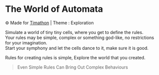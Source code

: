 # The World of Automata
:gear: Made for [Timathon](https://twtcodejam.net/ "Timathon Code Jams") | Theme : Exploration

Simulate a world of tiny tiny cells, where you get to define the rules.  
Your rules may be simple, complex or something god-like, no restrictions for your imagination.  
Start your symphony and let the cells dance to it, make sure it is good.

Rules for creating rules is simple, Explore the world that you created.
> Even Simple Rules Can Bring Out Complex Behaviours
